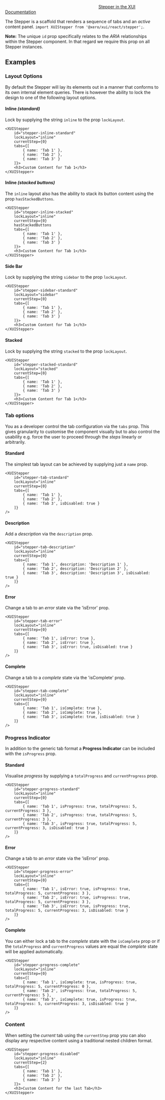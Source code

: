 <div class="xui-margin-vertical">
		<svg focusable="false" class="xui-icon xui-icon-inline xui-icon-large xui-icon-color-blue">
			<use xlink:href="#xui-icon-bookmark" role="presentation"/>
		</svg>
		<a href="../section-building-blocks-steps.html">Stepper in the XUI Documentation</a>
</div>

The Stepper is a scaffold that renders a sequence of tabs and an *active* content panel. `import XUIStepper from '@xero/xui/react/stepper';`.

**Note:** The unique `id` prop specifically relates to the *ARIA* relationships within the Stepper component. In that regard we require this prop on all Stepper instances.

## Examples

### Layout Options

By default the Stepper will lay its elements out in a manner that conforms to its own internal element queries. There is however the ability to lock the design to one of the following layout options.

#### Inline *(standard)*

Lock by supplying the string `inline` to the prop `lockLayout`.

```
<XUIStepper
	id="stepper-inline-standard"
	lockLayout="inline"
	currentStep={0}
	tabs={[
		{ name: 'Tab 1' },
		{ name: 'Tab 2' },
		{ name: 'Tab 3' }
	]}>
	<h3>Custom Content for Tab 1</h3>
</XUIStepper>
```

#### Inline *(stacked buttons)*

The `inline` layout also has the ability to stack its button content using the prop `hasStackedButtons`.

```
<XUIStepper
	id="stepper-inline-stacked"
	lockLayout="inline"
	currentStep={0}
	hasStackedButtons
	tabs={[
		{ name: 'Tab 1' },
		{ name: 'Tab 2' },
		{ name: 'Tab 3' }
	]}>
	<h3>Custom Content for Tab 1</h3>
</XUIStepper>
```

#### Side Bar

Lock by supplying the string `sidebar` to the prop `lockLayout`.

```
<XUIStepper
	id="stepper-sidebar-standard"
	lockLayout="sidebar"
	currentStep={0}
	tabs={[
		{ name: 'Tab 1' },
		{ name: 'Tab 2' },
		{ name: 'Tab 3' }
	]}>
	<h3>Custom Content for Tab 1</h3>
</XUIStepper>
```

#### Stacked

Lock by supplying the string `stacked` to the prop `lockLayout`.

```
<XUIStepper
	id="stepper-stacked-standard"
	lockLayout="stacked"
	currentStep={0}
	tabs={[
		{ name: 'Tab 1' },
		{ name: 'Tab 2' },
		{ name: 'Tab 3' }
	]}>
	<h3>Custom Content for Tab 1</h3>
</XUIStepper>
```

### Tab options

You as a developer control the tab configuration via the `tabs` prop. This gives granularity to customise the component visually but to also control the usability e.g. force the user to proceed through the *steps* linearly or arbitrarily.

#### Standard

The simplest tab layout can be achieved by supplying just a `name` prop.

```
<XUIStepper
	id="stepper-tab-standard"
	lockLayout="inline"
	currentStep={0}
	tabs={[
		{ name: 'Tab 1' },
		{ name: 'Tab 2' },
		{ name: 'Tab 3', isDisabled: true }
	]}
/>
```

#### Description

Add a *description* via the `description` prop.

```
<XUIStepper
	id="stepper-tab-description"
	lockLayout="inline"
	currentStep={0}
	tabs={[
		{ name: 'Tab 1', description: 'Description 1' },
		{ name: 'Tab 2', description: 'Description 2' },
		{ name: 'Tab 3', description: 'Description 3', isDisabled: true }
	]}
/>
```

#### Error

Change a tab to an *error* state via the 'isError' prop.

```
<XUIStepper
	id="stepper-tab-error"
	lockLayout="inline"
	currentStep={0}
	tabs={[
		{ name: 'Tab 1', isError: true },
		{ name: 'Tab 2', isError: true },
		{ name: 'Tab 3', isError: true, isDisabled: true }
	]}
/>
```

#### Complete

Change a tab to a *complete* state via the 'isComplete' prop.

```
<XUIStepper
	id="stepper-tab-complete"
	lockLayout="inline"
	currentStep={0}
	tabs={[
		{ name: 'Tab 1', isComplete: true },
		{ name: 'Tab 2', isComplete: true },
		{ name: 'Tab 3', isComplete: true, isDisabled: true }
	]}
/>
```

### Progress Indicator

In addition to the generic tab format a **Progress Indicator** can be included with the `isProgress` prop.

#### Standard

Visualise *progress* by supplying a `totalProgress` and `currentProgress` prop.

```
<XUIStepper
	id="stepper-progress-standard"
	lockLayout="inline"
	currentStep={0}
	tabs={[
		{ name: 'Tab 1', isProgress: true, totalProgress: 5, currentProgress: 3 },
		{ name: 'Tab 2', isProgress: true, totalProgress: 5, currentProgress: 3 },
		{ name: 'Tab 3', isProgress: true, totalProgress: 5, currentProgress: 3, isDisabled: true }
	]}
/>
```

#### Error

Change a tab to an *error* state via the 'isError' prop.

```
<XUIStepper
	id="stepper-progress-error"
	lockLayout="inline"
	currentStep={0}
	tabs={[
		{ name: 'Tab 1', isError: true, isProgress: true, totalProgress: 5, currentProgress: 3 },
		{ name: 'Tab 2', isError: true, isProgress: true, totalProgress: 5, currentProgress: 3 },
		{ name: 'Tab 3', isError: true, isProgress: true, totalProgress: 5, currentProgress: 3, isDisabled: true }
	]}
/>
```

#### Complete

You can either lock a tab to the *complete* state with the `isComplete` prop or if the `totalProgress` and `currentProgress` values are equal the *complete* state will be applied automatically.

```
<XUIStepper
	id="stepper-progress-complete"
	lockLayout="inline"
	currentStep={0}
	tabs={[
		{ name: 'Tab 1', isComplete: true, isProgress: true, totalProgress: 5, currentProgress: 0 },
		{ name: 'Tab 2', isProgress: true, totalProgress: 5, currentProgress: 5 },
		{ name: 'Tab 3', isComplete: true, isProgress: true, totalProgress: 5, currentProgress: 3, isDisabled: true }
	]}
/>
```

### Content

When setting the *current* tab using the `currentStep` prop you can also display any respective content using a traditional nested children format.

```
<XUIStepper
	id="stepper-progress-disabled"
	lockLayout="inline"
	currentStep={2}
	tabs={[
		{ name: 'Tab 1' },
		{ name: 'Tab 2' },
		{ name: 'Tab 3' }
	]}>
	<h3>Custom Content for the last Tab</h3>
</XUIStepper>
```
